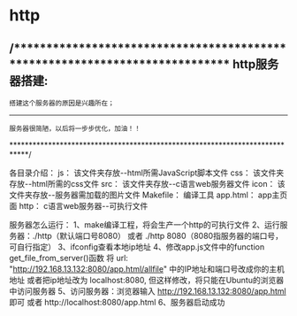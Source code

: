 # http
/****************************************************************************
http服务器搭建:
----------------------------------------------------------------------------
    搭建这个服务器的原因是兴趣所在；
----------------------------------------------------------------------------
    服务器很简陋，以后将一步步优化，加油！！
****************************************************************************/

各目录介绍：
    js：   该文件夹存放--html所需JavaScript脚本文件
    css：  该文件夹存放--html所需的css文件
    src：  该文件夹存放--c语言web服务器文件
    icon： 该文件夹存放--服务器需加载的图片文件
    Makefile：   编译工具
    app.html：   app主页面
    http：       c语言web服务器--可执行文件
    
服务器怎么运行：
    1、make编译工程，将会生产一个http的可执行文件
    2、运行服务器：./http（默认端口号8080） 
        或者 ./http  8080（8080指服务器的端口号，可自行指定）
    3、ifconfig查看本地ip地址
    4、修改app.js文件中的function get_file_from_server()函数
        将 url: "http://192.168.13.132:8080/app.html/allfile" 中的IP地址和端口号改成你的主机地址
          或者把ip地址改为 localhost:8080, 但这样修改，将只能在Ubuntu的浏览器中访问服务器
    5、访问服务器：浏览器输入 http://192.168.13.132:8080/app.html 即可
        或者 http://localhost:8080/app.html
    6、服务器启动成功

